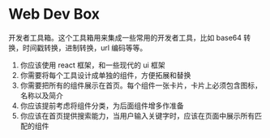 # Web Dev Box

开发者工具箱。这个工具箱用来集成一些常用的开发者工具，比如 base64 转换，时间戳转换，进制转换，url 编码等等。

1. 你应该使用 react 框架，和一些现代的 ui 框架
2. 你需要将每个工具设计成单独的组件，方便拓展和替换
3. 你需要把所有的组件展示在首页。每个组件一张卡片，卡片上必须包含图标，名称以及简介
4. 你应该提前考虑将组件分类，为后面组件增多作准备
5. 你应该在首页提供搜索能力，当用户输入关键字时，应该在页面中展示所有匹配的组件
